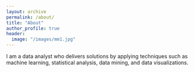 ```yaml
---
layout: archive
permalink: /about/
title: "About"
author_profile: true
header: 
  image: "/images/mm1.jpg"
---
```

I am a data analyst who delivers solutions by applying techniques such as machine learning, statistical analysis, data mining, and data visualizations. 